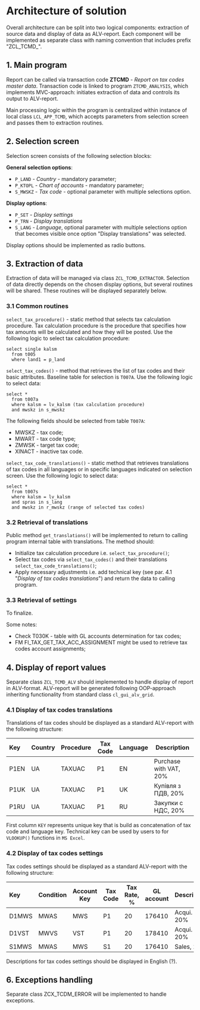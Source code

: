 # Architecture of solution

Overall architecture can be split into two logical components: extraction of source data and display of data as ALV-report. Each component will be implemented as separate class with naming convention that includes prefix "ZCL_TCMD_".

## 1. Main program

Report can be called via transaction code **ZTCMD** - *Report on tax codes master data*. Transaction code is linked to program `ZTCMD_ANALYSIS`, which implements MVC-approach: initiates extraction of data and controls its output to ALV-report. 

Main processing logic within the program is centralized within instance of local class `LCL_APP_TCMD`, which accepts parameters from selection screen and passes them to extraction routines.

## 2. Selection screen

Selection screen consists of the following selection blocks:

**General selection options**:

- `P_LAND` - *Country*  - mandatory parameter;
- `P_KTOPL` - *Chart of accounts* - mandatory parameter;
- `S_MWSKZ` - *Tax code* - optional parameter with multiple selections option.

**Display options**:

- `P_SET` - *Display settings* 
- `P_TRN` - *Display translations*
- `S_LANG` - *Language*, optional parameter with multiple selections option that becomes visible once option "Display translations" was selected.

Display options should be implemented as radio buttons.

## 3. Extraction of data

Extraction of data will be managed via class `ZCL_TCMD_EXTRACTOR`. Selection of data directly depends on the chosen display options, but several routines will be shared. These routines will be displayed separately below.

### 3.1 Common routines

`select_tax_procedure()` - static method that selects tax calculation procedure.  Tax calculation procedure is the procedure that specifies how tax amounts will be calculated and how they will be posted. Use the following logic to select tax calculation procedure:

```abap
select single kalsm
  from t005
  where land1 = p_land
```

`select_tax_codes()` - method that retrieves the list of tax codes and their basic attributes. Baseline table for selection is `T007A`. Use the following logic to select data:

```abap
select *
  from t007a
  where kalsm = lv_kalsm (tax calculation procedure)
  and mwskz in s_mwskz
```

The following fields should be selected from table `T007A`:

- MWSKZ - tax code;
- MWART - tax code type;
- ZMWSK - target tax code;
- XINACT - inactive tax code.

`select_tax_code_translations()` -  static method that retrieves translations of tax codes in all languages or in specific languages indicated on selection screen. Use the following logic to select data:

```abap
select *
  from t007s
  where kalsm = lv_kalsm
  and spras in s_lang
  and mwskz in r_mwskz (range of selected tax codes)
```

### 3.2 Retrieval of translations 

Public method `get_translations()` will be implemented to return to calling program internal table with translations. The method should:

- Initialize tax calculation procedure i.e. `select_tax_procedure()`;
- Select tax codes via `select_tax_codes()` and their translations `select_tax_code_translations()`;
- Apply necessary adjustments i.e. add technical key (see par. 4.1 "*Display of tax codes translations*") and return the data to calling program.

### 3.3 Retrieval of settings

To finalize. 

Some notes:

- Check T030K - table with GL accounts determination for tax codes;
- FM FI_TAX_GET_TAX_ACC_ASSIGNMENT might be used to retrieve tax codes account assignments;

## 4. Display of report values

Separate class `ZCL_TCMD_ALV` should implemented to handle display of report in ALV-format. ALV-report will be generated following OOP-approach inheriting functionality from standard class `cl_gui_alv_grid`.

### 4.1 Display of tax codes translations

Translations of tax codes should be displayed as a standard ALV-report with the following structure:

| Key  | Country | Procedure | Tax Code | Language | Description            |
| :--- | ------- | --------- | -------- | -------- | ---------------------- |
| P1EN | UA      | TAXUAC    | P1       | EN       | Purchase with VAT, 20% |
| P1UK | UA      | TAXUAC    | P1       | UK       | Купівля з ПДВ, 20%     |
| P1RU | UA      | TAXUAC    | P1       | RU       | Закупки с НДС, 20%     |

First column `KEY` represents unique key that is build as concatenation of tax code and language key. Technical key can be used by users to for `VLOOKUP()` functions in `MS Excel`.

### 4.2 Display of tax codes settings

Tax codes settings should be displayed as a standard ALV-report with the following structure:

| Key   | Condition | Account Key | Tax Code | Tax Rate, % | GL account | Description     |
| :---- | --------- | ----------- | -------- | ----------- | ---------- | --------------- |
| D1MWS | MWAS      | MWS         | P1       | 20          | 176410     | Acqui. tax, 20% |
| D1VST | MWVS      | VST         | P1       | 20          | 178410     | Acqui. tax, 20% |
| S1MWS | MWAS      | MWS         | S1       | 20          | 176410     | Sales, 20%      |

Descriptions for tax codes settings should be displayed in English (?).

## 6. Exceptions handling

Separate class ZCX_TCDM_ERROR will be implemented to handle exceptions.